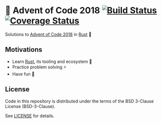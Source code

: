 # 🎄 Advent of Code 2018 [![Build Status][build-badge]][action-link] [![Coverage Status][codecov-badge]][codecov-link]

Solutions to [Advent of Code 2018] in [Rust] 🦀

## Motivations

- Learn [Rust], its tooling and ecosystem 🦀
- Practice problem solving ⚡️
- Have fun 🙂

## License

Code in this repository is distributed under the terms of the BSD 3-Clause
License (BSD-3-Clause).

See [LICENSE] for details.

[build-badge]: https://github.com/scorphus/advent-of-code-2018/workflows/Rust/badge.svg
[action-link]: https://github.com/scorphus/advent-of-code-2018/actions?query=workflow%3ARust
[codecov-badge]: https://codecov.io/gh/scorphus/advent-of-code-2018/branch/main/graph/badge.svg
[codecov-link]: https://codecov.io/gh/scorphus/advent-of-code-2018
[advent of code 2018]: https://adventofcode.com/2018
[rust]: https://rust-lang.org/
[license]: LICENSE
